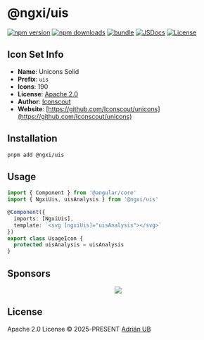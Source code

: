 # @ngxi/uis

[![npm version][npm-version-src]][npm-version-href]
[![npm downloads][npm-downloads-src]][npm-downloads-href]
[![bundle][bundle-src]][bundle-href]
[![JSDocs][jsdocs-src]][jsdocs-href]
[![License][license-src]][license-href]

## Icon Set Info

- **Name**: Unicons Solid
- **Prefix**: `uis`
- **Icons**: 190
- **License**: [Apache 2.0](https://github.com/Iconscout/unicons/blob/master/LICENSE)
- **Author**: [Iconscout](https://github.com/Iconscout/unicons)
- **Website**: [https://github.com/Iconscout/unicons](https://github.com/Iconscout/unicons)

## Installation

```sh
pnpm add @ngxi/uis
```

## Usage

```ts
import { Component } from '@angular/core'
import { NgxiUis, uisAnalysis } from '@ngxi/uis'

@Component({
  imports: [NgxiUis],
  template: `<svg [ngxiUis]="uisAnalysis"></svg>`
})
export class UsageIcon {
  protected uisAnalysis = uisAnalysis
}
```

## Sponsors

<p align="center">
  <a href="https://cdn.jsdelivr.net/gh/adrian-ub/static/sponsors.svg">
    <img src='https://cdn.jsdelivr.net/gh/adrian-ub/static/sponsors.svg'/>
  </a>
</p>

## License

Apache 2.0 License © 2025-PRESENT [Adrián UB](https://github.com/adrian-ub)

<!-- Badges -->

[npm-version-src]: https://img.shields.io/npm/v/@ngxi/uis?style=flat&colorA=080f12&colorB=1fa669
[npm-version-href]: https://npmjs.com/package/@ngxi/uis
[npm-downloads-src]: https://img.shields.io/npm/dm/@ngxi/uis?style=flat&colorA=080f12&colorB=1fa669
[npm-downloads-href]: https://npmjs.com/package/@ngxi/uis
[bundle-src]: https://img.shields.io/bundlephobia/minzip/@ngxi/uis?style=flat&colorA=080f12&colorB=1fa669&label=minzip
[bundle-href]: https://bundlephobia.com/result?p=@ngxi/uis
[license-src]: https://img.shields.io/npm/l/@ngxi/uis?style=flat&colorA=080f12&colorB=1fa669
[license-href]: https://github.com/adrian-ub/ngxi/blob/main/LICENSE
[jsdocs-src]: https://img.shields.io/badge/jsdocs-reference-080f12?style=flat&colorA=080f12&colorB=1fa669
[jsdocs-href]: https://www.jsdocs.io/package/@ngxi/uis
